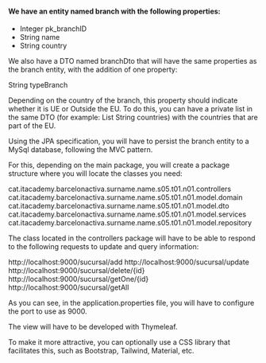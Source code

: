 #### We have an entity named branch with the following properties:

- Integer pk_branchID
- String name
- String country

We also have a DTO named branchDto that will have the same properties as the branch entity, with the addition of one property:

String typeBranch

Depending on the country of the branch, this property should indicate whether it is UE or Outside the EU. To do this, you can have a private list in the same DTO (for example: List String countries) with the countries that are part of the EU.

Using the JPA specification, you will have to persist the branch entity to a MySql database, following the MVC pattern.

For this, depending on the main package, you will create a package structure where you will locate the classes you need:

cat.itacademy.barcelonactiva.surname.name.s05.t01.n01.controllers
cat.itacademy.barcelonactiva.surname.name.s05.t01.n01.model.domain
cat.itacademy.barcelonactiva.surname.name.s05.t01.n01.model.dto
cat.itacademy.barcelonactiva.surname.name.s05.t01.n01.model.services
cat.itacademy.barcelonactiva.surname.name.s05.t01.n01.model.repository

The class located in the controllers package will have to be able to respond to the following requests to update and query information:

http://localhost:9000/sucursal/add
http://localhost:9000/sucursal/update
http://localhost:9000/sucursal/delete/{id}
http://localhost:9000/sucursal/getOne/{id}
http://localhost:9000/sucursal/getAll

As you can see, in the application.properties file, you will have to configure the port to use as 9000.

The view will have to be developed with Thymeleaf.

To make it more attractive, you can optionally use a CSS library that facilitates this, such as Bootstrap, Tailwind, Material, etc.